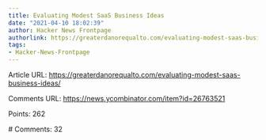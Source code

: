 ```yaml
---
title: Evaluating Modest SaaS Business Ideas
date: "2021-04-10 18:02:39"
author: Hacker News Frontpage
authorlink: https://greaterdanorequalto.com/evaluating-modest-saas-business-ideas/
tags:
- Hacker-News-Frontpage
---
```


<p>Article URL: <a href="https://greaterdanorequalto.com/evaluating-modest-saas-business-ideas/">https://greaterdanorequalto.com/evaluating-modest-saas-business-ideas/</a></p>
<p>Comments URL: <a href="https://news.ycombinator.com/item?id=26763521">https://news.ycombinator.com/item?id=26763521</a></p>
<p>Points: 262</p>
<p># Comments: 32</p>

